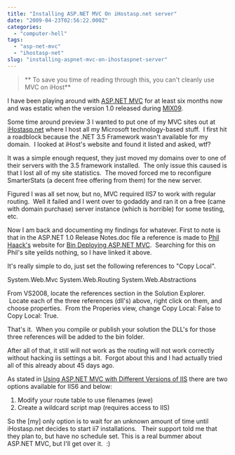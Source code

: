 ```yaml
---
title: "Installing ASP.NET MVC On iHostasp.net server"
date: "2009-04-23T02:56:22.000Z"
categories: 
  - "computer-hell"
tags: 
  - "asp-net-mvc"
  - "ihostasp-net"
slug: "installing-aspnet-mvc-on-ihostaspnet-server"
---
```


> \*\* To save you time of reading through this, you can't cleanly use MVC on iHost\*\*

I have been playing around with [ASP.NET MVC](http://asp.net/mvc) for at least six months now and was estatic when the version 1.0 released during [MIX09](http://live.visitmix.com/).  

Some time around preview 3 I wanted to put one of my MVC sites out at [iHostasp.net](http://ihostasp.net) where I host all my Microsoft technology-based stuff.  I first hit a roadblock because the .NET 3.5 Framework wasn't available for my domain.  I looked at iHost's website and found it listed and asked, wtf?

It was a simple enough request, they just moved my domains over to one of their servers with the 3.5 framework installed.  The only issue this caused is that I lost all of my site statistics.  The moved forced me to reconfigure SmarterStats (a decent free offering from them) for the new server.  

Figured I was all set now, but no, MVC required IIS7 to work with regular routing.  Well it failed and I went over to godaddy and ran it on a free (came with domain purchase) server instance (which is horrible) for some testing, etc.  

Now I am back and documenting my findings for whatever. First to note is that in the ASP.NET 1.0 Release Notes.doc file a reference is made to [Phil Haack's](http://haacked.com) website for [Bin Deploying ASP.NET MVC](http://haacked.com/archive/0001/01/01/bin-deploy-aspnetmvc.aspx).  Searching for this on Phil's site yeilds nothing, so I have linked it above.  

It's really simple to do, just set the following references to "Copy Local".

System.Web.Mvc System.Web.Routing System.Web.Abstractions 

From VS2008, locate the references section in the Solution Explorer.  Locate each of the three references (dll's) above, right click on them, and choose properties.  From the Properies view, change Copy Local: False to Copy Local: True.

That's it.  When you compile or publish your solution the DLL's for those three references will be added to the bin folder.  

After all of that, it still will not work as the routing will not work correctly without hacking iis settings a bit.  Forgot about this and I had actually tried all of this already about 45 days ago.  

As stated in [Using ASP.NET MVC with Different Versions of IIS](http://www.asp.net/learn/mvc/tutorial-08-vb.aspx) there are two options available for IIS6 and below:

1. Modify your route table to use filenames (ewe)
2. Create a wildcard script map (requires access to IIS) 

So the \[my\] only option is to wait for an unknown amount of time until iHostasp.net decides to start ii7 installations.   Their support told me that they plan to, but have no schedule set. This is a real bummer about ASP.NET MVC, but I'll get over it.  :)
